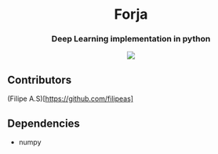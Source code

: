 <h1 align="center">Forja</h1>
<h3 align="center">Deep Learning implementation in python</h3>
<p align="center">
        <a href="https://github.com/filipeas/forja/releases/tag/0.0.1" alt="Version">
        <img src="https://img.shields.io/badge/version-0.0.1-green" /></a>
</p>

## Contributors
(Filipe A.S)[https://github.com/filipeas]

## Dependencies

- numpy